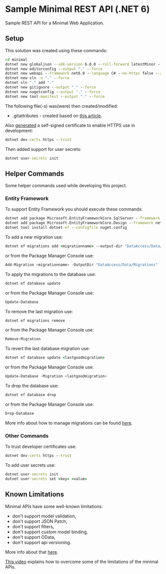 # Sample Minimal REST API (.NET 6)

Sample REST API for a Minimal Web Application.

## Setup

This solution was created using these commands:

```cmd
cd minimal
dotnet new globaljson --sdk-version 6.0.0 --roll-forward latestMinor --output "." --force
dotnet new editorconfig --output "." --force
dotnet new webapi --framework net6.0 --language C# --no-https false --auth None --use-minimal-apis true --use-program-main false --output "." --force
dotnet new sln -o "." --force
dotnet sln "." add "."
dotnet new gitignore --output "." --force
dotnet new nugetconfig --output "." --force
dotnet new tool-manifest --output "." --force
```

The following file(-s) was(were) then created/modified:

- .gitattributes - created based on [this article](https://rehansaeed.com/gitattributes-best-practices/).

Also [generated](https://docs.microsoft.com/en-us/dotnet/core/tools/dotnet-dev-certs) a self-signed certificate to enable HTTPS use in development:

```cmd
dotnet dev-certs https --trust
```

Then added support for user secrets:

```cmd
dotnet user-secrets init
```

## Helper Commands

Some helper commands used while developing this project.

### Entity Framework

To support Entity Framework you should execute these commands:

```cmd
dotnet add package Microsoft.EntityFrameworkCore.SqlServer --framework net6.0
dotnet add package Microsoft.EntityFrameworkCore.Design --framework net6.0
dotnet tool install dotnet-ef --configfile nuget.config
```

To add a new migration use:

```cmd
dotnet ef migrations add <migrationname> --output-dir "DataAccess/Data/Migrations"
```

or from the Package Manager Console use:

```powershell
Add-Migration <migrationname> -OutputDir "DataAccess/Data/Migrations"
```

To apply the migrations to the database use:

```cmd
dotnet ef database update
```

or from the Package Manager Console use:

```powershell
Update-Database
```

To remove the last migration use:

```cmd
dotnet ef migrations remove
```

or from the Package Manager Console use:

```powershell
Remove-Migration
```

To revert the last database migration use:

```cmd
dotnet ef database update <lastgoodmigration>
```

or from the Package Manager Console use:

```powershell
Update-Database -Migration <lastgoodmigration>
```

To drop the database use:

```cmd
dotnet ef database drop
```

or from the Package Manager Console use:

```powershell
Drop-Database
```

More info about how to manage migrations can be found [here](https://docs.microsoft.com/en-us/ef/core/managing-schemas/migrations/managing?tabs=dotnet-core-cli).

### Other Commands

To trust developer certificates use:

```cmd
dotnet dev-certs https --trust
```

To add user secrets use:

```cmd
dotnet user-secrets init
dotnet user-secrets set <key> <value>
```

## Known Limitations

Minimal APIs have some well-known limitations:

- don't support model validation,
- don't support JSON Patch,
- don't support filters,
- don't support _custom_ model binding,
- don't support OData,
- don't support api versioning.

More info about that [here](https://docs.microsoft.com/en-us/aspnet/core/tutorials/min-web-api?view=aspnetcore-6.0&tabs=visual-studio).

[This video](https://youtu.be/4ORO-KOufeU) explains how to overcome some of the limitations of the minimal APIs.

